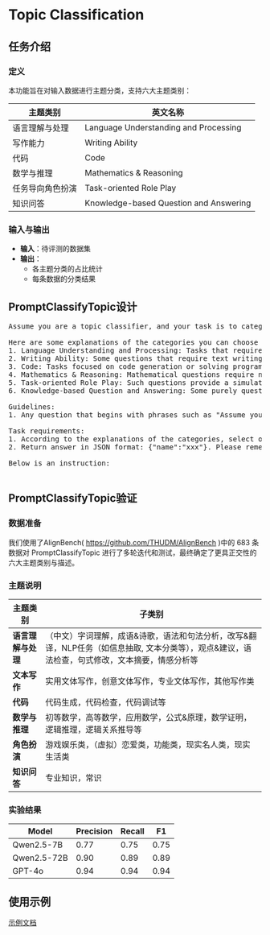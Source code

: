 # Topic Classification

## 任务介绍
### 定义
本功能旨在对输入数据进行主题分类，支持六大主题类别：

| 主题类别                          | 英文名称                          |
|----------------------------------|----------------------------------|
| 语言理解与处理                    | Language Understanding and Processing |
| 写作能力                          | Writing Ability                  |
| 代码                              | Code                             |
| 数学与推理                        | Mathematics & Reasoning          |
| 任务导向角色扮演                  | Task-oriented Role Play          |
| 知识问答                          | Knowledge-based Question and Answering |

### 输入与输出

- **输入**：待评测的数据集
- **输出**：
  - 各主题分类的占比统计
  - 每条数据的分类结果

## PromptClassifyTopic设计
<pre>
Assume you are a topic classifier, and your task is to categorize user-provided instructions. There are six options in the list provided. You are required to select one category from the following list: ["Language Understanding and Processing", "Writing Ability", "Code", "Mathematics & Reasoning", "Task-oriented Role Play", "Knowledge-based Question and Answering"].Make sure your answer is within the list provided and do not create any additional answers.

Here are some explanations of the categories you can choose from in the list:
1. Language Understanding and Processing: Tasks that require linguistic understanding or processing of questions, such as word comprehension, proverbs and poetry, Chinese culture, grammatical and syntactic analysis, translation, information extraction, text classification, semantic understanding, grammar checking, sentence restructuring, text summarization, opinion expression, sentiment analysis, and providing suggestions and recommendations.
2. Writing Ability: Some questions that require text writing, such as practical writing (adjusting format, checking grammar, etc.), cultural understanding, creative writing, and professional writing(giving a professional plan, evaluation, report, case, etc.).
3. Code: Tasks focused on code generation or solving programming problems (e.g., code generation, code review, code debugging).
4. Mathematics & Reasoning: Mathematical questions require numerical computations, proving mathematical formulas, solving mathematical problems in application contexts. Reasoning questions often require you to assess the validity of logic, determine which statement is true based on the given assertions and derive conclusions, arrange information according to specific rules, or analyze the logical relationships between sentences.
5. Task-oriented Role Play: Such questions provide a simulated dialogue scenario and explicitly assign you a role to perform specific tasks (e.g., delivering a speech or evaluation, engaging in situational dialogue, providing an explanation).
6. Knowledge-based Question and Answering: Some purely question-and-answer tasks that require specialized subject knowledge or common knowledge, usually involving brief factual answers (e.g., physics, music theory, sports knowledge inquiries, foundational computer science concepts, history, geography, biomedical sciences, factual recall or common sense knowledge).

Guidelines:
1. Any question that begins with phrases such as "Assume you are a xxx," or "You are playing the role of a xxx," must be classified as 'Task-oriented Role Play', regardless of the category to which the latter part of the sentence belongs.

Task requirements:
1. According to the explanations of the categories, select one category from the following list: ["Language Understanding and Processing", "Writing Ability", "Code", "Mathematics & Reasoning", "Task-oriented Role Play", "Knowledge-based Question and Answering"].
2. Return answer in JSON format: {"name":"xxx"}. Please remember to output only the JSON FORMAT, without any additional content.

Below is an instruction:

</pre>

## PromptClassifyTopic验证
### 数据准备

我们使用了AlignBench( https://github.com/THUDM/AlignBench )中的 683 条数据对 PromptClassifyTopic 进行了多轮迭代和测试，最终确定了更具正交性的六大主题类别与描述。

### 主题说明
| 主题类别                          | 子类别                                           |
|----------------------------------|------------------------------------------------|
| **语言理解与处理**                | （中文）字词理解，成语&诗歌，语法和句法分析，改写&翻译，NLP任务（如信息抽取, 文本分类等），观点&建议，语法检查，句式修改，文本摘要，情感分析等 |
| **文本写作**                      | 实用文体写作，创意文体写作，专业文体写作，其他写作类        |
| **代码**                          | 代码生成，代码检查，代码调试等
| **数学与推理**                    | 初等数学，高等数学，应用数学，公式&原理，数学证明，逻辑推理，逻辑关系推导等 |
| **角色扮演**                      | 游戏娱乐类，（虚拟）恋爱类，功能类，现实名人类，现实生活类         |
| **知识问答**                      | 专业知识，常识                                     |


### 实验结果
| Model              | Precision | Recall | F1 |
|-------------------|--------------------|------------------|------------|
| Qwen2.5-7B       |  0.77               | 0.75             | 0.75       |
| Qwen2.5-72B      | 0.90               | 0.89             | 0.89       |
| GPT-4o      | 0.94               | 0.94             | 0.94       |


## 使用示例
[示例文档](../examples/classify/sdk_topic_classifcation.py)
